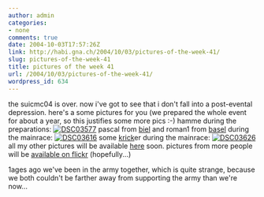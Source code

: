 ```yaml
---
author: admin
categories:
- none
comments: true
date: 2004-10-03T17:57:26Z
link: http://habi.gna.ch/2004/10/03/pictures-of-the-week-41/
slug: pictures-of-the-week-41
title: pictures of the week 41
url: /2004/10/03/pictures-of-the-week-41/
wordpress_id: 634
---
```


the suicmc04 is over. now i've got to see that i don't fall into a post-evental depression.
here's a some pictures for you (we prepared the whole event for about a year, so this justifies some more pics :-)
hamme during the preparations:
[![DSC03577](http://habi.gna.ch/blog/images/DSC03577-tm.jpg)](http://habi.gna.ch/blog/images/DSC03577.jpg)
pascal from [biel](http://velokurierbiel.ch/) and roman1 from [basel](http://veloexpress.ch/) during the mainrace:
[![DSC03616](http://habi.gna.ch/blog/images/DSC03616-tm.jpg)](http://habi.gna.ch/blog/images/DSC03616.jpg)
some [krick](http://www.krick.ch/)er during the mainrace:
[![DSC03626](http://habi.gna.ch/blog/images/DSC03626-tm.jpg)](http://habi.gna.ch/blog/images/DSC03626.jpg)
all my other pictures will be available [here](http://habi.gna.ch/pics/) soon. pictures from more people will be [available on flickr](http://www.flickr.com/groups/suicmc04/) (hopefully...)


1ages ago we've been in the army together, which is quite strange, because we both couldn't be farther away from supporting the army than we're now...
